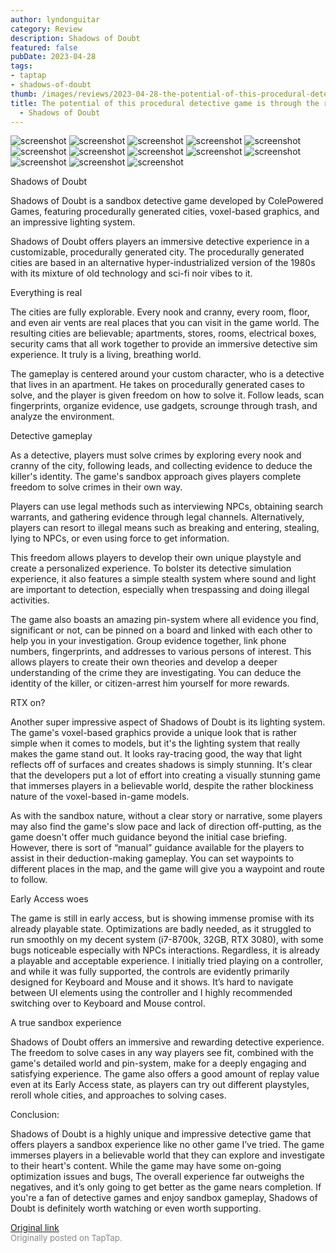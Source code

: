 ```yaml
---
author: lyndonguitar
category: Review
description: Shadows of Doubt
featured: false
pubDate: 2023-04-28
tags:
- taptap
- shadows-of-doubt
thumb: /images/reviews/2023-04-28-the-potential-of-this-procedural-detective-game-is-through-the-roof--review---shadows-of--0.avif
title: The potential of this procedural detective game is through the roof! | Review
  - Shadows of Doubt
---
```


<div class="gallery">
  <img src="/images/reviews/2023-04-28-the-potential-of-this-procedural-detective-game-is-through-the-roof--review---shadows-of--0.avif" alt="screenshot" />
  <img src="/images/reviews/2023-04-28-the-potential-of-this-procedural-detective-game-is-through-the-roof--review---shadows-of--1.avif" alt="screenshot" />
  <img src="/images/reviews/2023-04-28-the-potential-of-this-procedural-detective-game-is-through-the-roof--review---shadows-of--2.avif" alt="screenshot" />
  <img src="/images/reviews/2023-04-28-the-potential-of-this-procedural-detective-game-is-through-the-roof--review---shadows-of--3.avif" alt="screenshot" />
  <img src="/images/reviews/2023-04-28-the-potential-of-this-procedural-detective-game-is-through-the-roof--review---shadows-of--4.avif" alt="screenshot" />
  <img src="/images/reviews/2023-04-28-the-potential-of-this-procedural-detective-game-is-through-the-roof--review---shadows-of--5.avif" alt="screenshot" />
  <img src="/images/reviews/2023-04-28-the-potential-of-this-procedural-detective-game-is-through-the-roof--review---shadows-of--6.avif" alt="screenshot" />
  <img src="/images/reviews/2023-04-28-the-potential-of-this-procedural-detective-game-is-through-the-roof--review---shadows-of--7.avif" alt="screenshot" />
  <img src="/images/reviews/2023-04-28-the-potential-of-this-procedural-detective-game-is-through-the-roof--review---shadows-of--8.avif" alt="screenshot" />
  <img src="/images/reviews/2023-04-28-the-potential-of-this-procedural-detective-game-is-through-the-roof--review---shadows-of--9.avif" alt="screenshot" />
  <img src="/images/reviews/2023-04-28-the-potential-of-this-procedural-detective-game-is-through-the-roof--review---shadows-of--10.avif" alt="screenshot" />
  <img src="/images/reviews/2023-04-28-the-potential-of-this-procedural-detective-game-is-through-the-roof--review---shadows-of--11.avif" alt="screenshot" />
  <img src="/images/reviews/2023-04-28-the-potential-of-this-procedural-detective-game-is-through-the-roof--review---shadows-of--12.avif" alt="screenshot" />
</div>

Shadows of Doubt

Shadows of Doubt is a sandbox detective game developed by ColePowered Games, featuring procedurally generated cities, voxel-based graphics, and an impressive lighting system.

Shadows of Doubt offers players an immersive detective experience in a customizable, procedurally generated city. The procedurally generated cities are based in an alternative hyper-industrialized version of the 1980s with its mixture of old technology and sci-fi noir vibes to it.

Everything is real

The cities are fully explorable. Every nook and cranny, every room, floor, and even air vents are real places that you can visit in the game world. The resulting cities are believable; apartments, stores, rooms, electrical boxes, security cams that all work together to provide an immersive detective sim experience. It truly is a living, breathing world.

The gameplay is centered around your custom character, who is a detective that lives in an apartment. He takes on procedurally generated cases to solve, and the player is given freedom on how to solve it. Follow leads, scan fingerprints, organize evidence, use gadgets, scrounge through trash, and analyze the environment.

Detective gameplay

As a detective, players must solve crimes by exploring every nook and cranny of the city, following leads, and collecting evidence to deduce the killer's identity. The game's sandbox approach gives players complete freedom to solve crimes in their own way.

Players can use legal methods such as interviewing NPCs, obtaining search warrants, and gathering evidence through legal channels. Alternatively, players can resort to illegal means such as breaking and entering, stealing, lying to NPCs, or even using force to get information.

This freedom allows players to develop their own unique playstyle and create a personalized experience. To bolster its detective simulation experience, it also features a simple stealth system where sound and light are important to detection, especially when trespassing and doing illegal activities.

The game also boasts an amazing pin-system where all evidence you find, significant or not, can be pinned on a board and linked with each other to help you in your investigation. Group evidence together, link phone numbers, fingerprints, and addresses to various persons of interest. This allows players to create their own theories and develop a deeper understanding of the crime they are investigating. You can deduce the identity of the killer, or citizen-arrest him yourself for more rewards.

RTX on?

Another super impressive aspect of Shadows of Doubt is its lighting system. The game's voxel-based graphics provide a unique look that is rather simple when it comes to models, but it's the lighting system that really makes the game stand out. It looks ray-tracing good, the way that light reflects off of surfaces and creates shadows is simply stunning. It's clear that the developers put a lot of effort into creating a visually stunning game that immerses players in a believable world, despite the rather blockiness nature of the voxel-based in-game models.

As with the sandbox nature, without a clear story or narrative, some players may also find the game's slow pace and lack of direction off-putting, as the game doesn't offer much guidance beyond the initial case briefing. However, there is sort of “manual” guidance available for the players to assist in their deduction-making gameplay. You can set waypoints to different places in the map, and the game will give you a waypoint and route to follow.

Early Access woes

The game is still in early access, but is showing immense promise with its already playable state. Optimizations are badly needed, as it struggled to run smoothly on my decent system (i7-8700k, 32GB, RTX 3080), with some bugs noticeable especially with NPCs interactions. Regardless, it is already a playable and acceptable experience. I initially tried playing on a controller, and while it was fully supported, the controls are evidently primarily designed for Keyboard and Mouse and it shows. It’s hard to navigate between UI elements using the controller and I highly recommended switching over to Keyboard and Mouse control.

A true sandbox experience

Shadows of Doubt offers an immersive and rewarding detective experience. The freedom to solve cases in any way players see fit, combined with the game's detailed world and pin-system, make for a deeply engaging and satisfying experience. The game also offers a good amount of replay value even at its Early Access state, as players can try out different playstyles, reroll whole cities, and approaches to solving cases.

Conclusion:

Shadows of Doubt is a highly unique and impressive detective game that offers players a sandbox experience like no other game I’ve tried. The game immerses players in a believable world that they can explore and investigate to their heart's content. While the game may have some on-going optimization issues and bugs, The overall experience far outweighs the negatives, and it’s only going to get better as the game nears completion. If you're a fan of detective games and enjoy sandbox gameplay, Shadows of Doubt is definitely worth watching or even worth supporting.

[Original link](https://www.taptap.io/post/5271359)<br><span style="font-size: 0.95em; color: #888;">Originally posted on TapTap.</span>